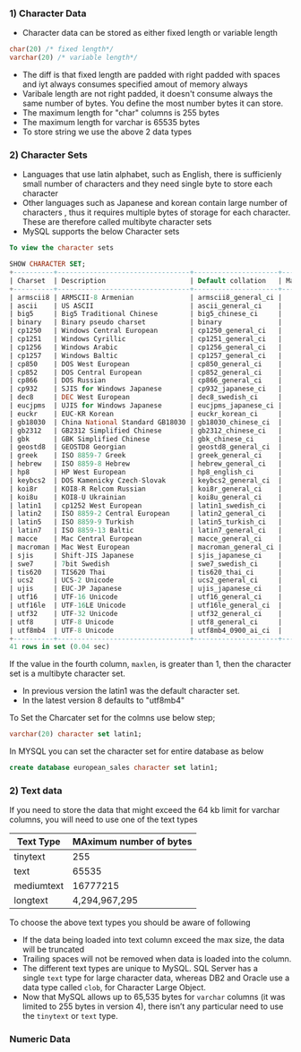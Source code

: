
### 1) Character Data

* Character data can be stored as either fixed length or variable length
```sql
char(20) /* fixed length*/
varchar(20) /* variable length*/
```

* The diff is that fixed length are padded with right padded with spaces and iyt always consumes specified amout of memory always
* Varibale length are not right padded, it doesn't consume always the same number of bytes. You define the most number bytes it can store.
* The maximum length for "char" columns is 255 bytes
* The maximum length for varchar is 65535 bytes
* To store string we use the above 2 data types

### 2) Character Sets

* Languages that use latin alphabet, such as English, there is sufficienly small number of characters and they need single byte to store each character
* Other languages such as Japanese and korean contain large number of characters , thus it requires multiple bytes of storage for each character. These are therefore called multibyte character sets
* MySQL supports the below Character sets

```sql
To view the character sets

SHOW CHARACTER SET;
+----------+---------------------------------+---------------------+--------+
| Charset  | Description                     | Default collation   | Maxlen |
+----------+---------------------------------+---------------------+--------+
| armscii8 | ARMSCII-8 Armenian              | armscii8_general_ci |      1 |
| ascii    | US ASCII                        | ascii_general_ci    |      1 |
| big5     | Big5 Traditional Chinese        | big5_chinese_ci     |      2 |
| binary   | Binary pseudo charset           | binary              |      1 |
| cp1250   | Windows Central European        | cp1250_general_ci   |      1 |
| cp1251   | Windows Cyrillic                | cp1251_general_ci   |      1 |
| cp1256   | Windows Arabic                  | cp1256_general_ci   |      1 |
| cp1257   | Windows Baltic                  | cp1257_general_ci   |      1 |
| cp850    | DOS West European               | cp850_general_ci    |      1 |
| cp852    | DOS Central European            | cp852_general_ci    |      1 |
| cp866    | DOS Russian                     | cp866_general_ci    |      1 |
| cp932    | SJIS for Windows Japanese       | cp932_japanese_ci   |      2 |
| dec8     | DEC West European               | dec8_swedish_ci     |      1 |
| eucjpms  | UJIS for Windows Japanese       | eucjpms_japanese_ci |      3 |
| euckr    | EUC-KR Korean                   | euckr_korean_ci     |      2 |
| gb18030  | China National Standard GB18030 | gb18030_chinese_ci  |      4 |
| gb2312   | GB2312 Simplified Chinese       | gb2312_chinese_ci   |      2 |
| gbk      | GBK Simplified Chinese          | gbk_chinese_ci      |      2 |
| geostd8  | GEOSTD8 Georgian                | geostd8_general_ci  |      1 |
| greek    | ISO 8859-7 Greek                | greek_general_ci    |      1 |
| hebrew   | ISO 8859-8 Hebrew               | hebrew_general_ci   |      1 |
| hp8      | HP West European                | hp8_english_ci      |      1 |
| keybcs2  | DOS Kamenicky Czech-Slovak      | keybcs2_general_ci  |      1 |
| koi8r    | KOI8-R Relcom Russian           | koi8r_general_ci    |      1 |
| koi8u    | KOI8-U Ukrainian                | koi8u_general_ci    |      1 |
| latin1   | cp1252 West European            | latin1_swedish_ci   |      1 |
| latin2   | ISO 8859-2 Central European     | latin2_general_ci   |      1 |
| latin5   | ISO 8859-9 Turkish              | latin5_turkish_ci   |      1 |
| latin7   | ISO 8859-13 Baltic              | latin7_general_ci   |      1 |
| macce    | Mac Central European            | macce_general_ci    |      1 |
| macroman | Mac West European               | macroman_general_ci |      1 |
| sjis     | Shift-JIS Japanese              | sjis_japanese_ci    |      2 |
| swe7     | 7bit Swedish                    | swe7_swedish_ci     |      1 |
| tis620   | TIS620 Thai                     | tis620_thai_ci      |      1 |
| ucs2     | UCS-2 Unicode                   | ucs2_general_ci     |      2 |
| ujis     | EUC-JP Japanese                 | ujis_japanese_ci    |      3 |
| utf16    | UTF-16 Unicode                  | utf16_general_ci    |      4 |
| utf16le  | UTF-16LE Unicode                | utf16le_general_ci  |      4 |
| utf32    | UTF-32 Unicode                  | utf32_general_ci    |      4 |
| utf8     | UTF-8 Unicode                   | utf8_general_ci     |      3 |
| utf8mb4  | UTF-8 Unicode                   | utf8mb4_0900_ai_ci  |      4 |
+----------+---------------------------------+---------------------+--------+
41 rows in set (0.04 sec)

```

If the value in the fourth column, `maxlen`, is greater than 1, then the character set is a multibyte character set.

* In previous version the latin1 was the default character set. 
* In the latest version 8 defaults to "utf8mb4"

To Set the Charcater set for the colmns use below step;

```sql
varchar(20) character set latin1;
```

In MYSQL you can set the character set for entire database as below

```sql
create database european_sales character set latin1;
```

### 2) Text data

If you need to store the data that might exceed the 64 kb limit for varchar columns, you will need to use one of the text types

| Text Type | MAximum number of bytes|
|---|---|
| tinytext | 255 |
| text | 65535 |
| mediumtext | 16777215 |
| longtext | 4,294,967,295 |

To choose the above text types you should be aware of following

* If the data being loaded into text column exceed the max size, the data will be truncated
* Trailing spaces will not be removed when data is loaded into the column.
* The different text types are unique to MySQL. SQL Server has a single `text` type for large character data, whereas DB2 and Oracle use a data type called `clob`, for Character Large Object.
*  Now that MySQL allows up to 65,535 bytes for `varchar` columns (it was limited to 255 bytes in version 4), there isn’t any particular need to use the `tinytext` or `text` type.

### Numeric Data
